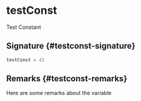 # testConst

Test Constant

## Signature {#testconst-signature}

```typescript
testConst = 42
```

## Remarks {#testconst-remarks}

Here are some remarks about the variable

